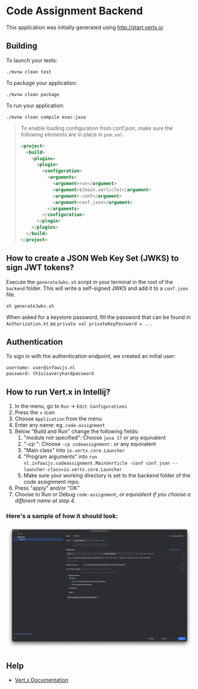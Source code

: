 # Code Assignment Backend

This application was initially generated using http://start.vertx.io

## Building

To launch your tests:
```
./mvnw clean test
```

To package your application:
```
./mvnw clean package
```

To run your application:
```
./mvnw clean compile exec:java
```

> To enable loading configuration from conf.json, make sure the following elements are in place in `pom.xml`.
> ```xml
> <project>
>   <build>
>     <plugins>
>       <plugin>
>         <configuration>
>           <arguments>
>             <argument>run</argument>
>             <argument>${main.verticle}</argument>
>             <argument>-conf</argument>
>             <argument>conf.json</argument>
>           </arguments>
>         </configuration>
>       </plugin>
>     </plugins>
>   </build>
> </project>
> ```

## How to create a JSON Web Key Set (JWKS) to sign JWT tokens?

Execute the `generateJwks.sh` script in your terminal in the root of the `backend` folder.
This will write a self-signed JWKS and add it to a `conf.json` file.

```shell
sh generateJwks.sh
```

When asked for a keystore password, fill the password that can be found in `Authorization.kt` as `private val privateKeyPassword = ...`

## Authentication

To sign in with the authentication endpoint, we created an initial user:

```
username: user@infowijs.nl
password: th1sisaveryhardpassword
```

## How to run Vert.x in Intellij?

1. In the menu, go to `Run` → `Edit Configurations`
2. Press the + icon
3. Choose `Application` from the menu
4. Enter any name: eg. `code-assignment`
5. Below "Build and Run" change the following fields:
   1. "module not specified": Choose `java 17` or any equivalent
   2. "-cp <no module>": Choose `-cp codeassignment:` or any equivalent
   3. "Main class" into `io.vertx.core.Launcher`
   4. "Program arguments" into `run nl.infowijs.codeassignment.MainVerticle -conf conf.json --launcher-class=io.vertx.core.Launcher`
   5. Make sure your working directory is set to the backend folder of the code assignment repo.
6. Press "apply" and/or "OK"
7. Choose to Run or Debug `code-assignment`, _or equivalent if you choose a different name at step 4._

### Here's a sample of how it should look:

![IntelliJ Launcher Sample](intellij-sample.png)

## Help

* [Vert.x Documentation](https://vertx.io/docs/)
